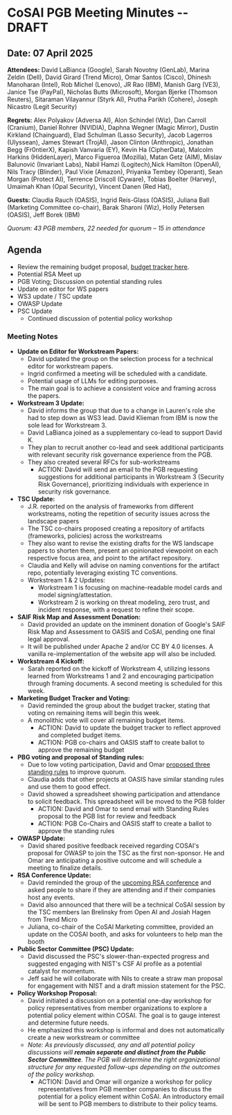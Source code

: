 # CoSAI PGB Meeting Minutes -- DRAFT

## Date: 07 April 2025

**Attendees:** David LaBianca (Google), Sarah Novotny (GenLab),  Marina Zeldin (Dell), David Girard (Trend Micro), Omar Santos (Cisco), Dhinesh Manoharan (Intel), Rob Michel (Lenovo), JR Rao (IBM), Manish Garg (VE3), Janice Tse (PayPal),  Nicholas Butts (Microsoft), Morgan Bjerke (Thomson Reuters), Sitaraman Vilayannur (Styrk AI), Prutha Parikh (Cohere), Joseph Nicastro (Legit Security) 

**Regrets:** Alex Polyakov (Adversa AI), Alon Schindel (Wiz), Dan Carroll (Cranium), Daniel Rohrer (NVIDIA), Daphna Wegner (Magic Mirror), Dustin Kirkland (Chainguard), Elad Schulman (Lasso Security), Jacob Lagerros (Ulyssean), James Stewart (TrojAI), Jason Clinton (Anthropic), Jonathan Begg (Fr0ntierX), Kapish Vanvaria (EY), Kevin Ha (CipherData), Malcolm Harkins (HiddenLayer), Marco Figueroa (Mozilla), Matan Getz (AIM), Mislav Balunović (Invariant Labs), Nabil Hamzi (Logitech),Nick Hamilton (OpenAI), Nils Tracy (Blinder), Paul Vixie (Amazon), Priyanka Tembey (Operant), Sean Morgan (Protect AI), Terrence Driscoll (Cyware), Tobias Boelter (Harvey), Umaimah Khan (Opal Security), Vincent Danen (Red Hat), 

**Guests:** Claudia Rauch (OASIS), Ingrid Reis-Glass (OASIS), Juliana Ball (Marketing Committee co-chair), Barak Sharoni (Wiz), Holly Petersen (OASIS), Jeff Borek (IBM)

*Quorum: 43 PGB members, 22 needed for quorum – 15 in attendance*

## Agenda

* Review the remaining budget proposal, [budget tracker here](https://docs.google.com/spreadsheets/d/1CuGRUNmF1jsNe-4329-vbDWGAkbgsqKjfj7fl3_LGuI/edit?usp=sharing).  
* Potential RSA Meet up  
* PGB Voting; Discussion on potential standing rules  
* Update on editor for WS papers  
* WS3 update / TSC update  
* OWASP Update  
* PSC Update  
  * Continued discussion of potential policy workshop

### Meeting Notes

* **Update on Editor for Workstream Papers:**   
  * David updated the group on the selection process for a technical editor for workstream papers.  
  * Ingrid confirmed a meeting will be scheduled with a candidate.   
  * Potential usage of LLMs for editing purposes.  
  * The main goal is to achieve a consistent voice and framing across the papers.  
* **Workstream 3 Update:**  
  * David informs the group that due to a change in Lauren's role she had to step down as WS3 lead. David Klieman from IBM is now the sole lead for Workstream 3\.   
  * David LaBianca joined as a supplementary co-lead to support David K.  
  * They plan to recruit another co-lead and seek additional participants with relevant security risk governance experience from the PGB.   
  * They also created several RFCs for sub-workstreams   
    * ACTION: David will send an email to the PGB requesting suggestions for additional participants in Workstream 3 (Security Risk Governance), prioritizing individuals with experience in security risk governance.  
* **TSC Update:**  
  * J.R. reported on the analysis of frameworks from different workstreams, noting the repetition of security issues across the landscape papers  
  * The TSC co-chairs proposed creating a repository of artifacts (frameworks, policies) across the workstreams   
  * They also want to revise the existing drafts for the WS landscape papers to shorten them, present an opinionated viewpoint on each respective focus area, and point to the artifact repository.    
  * Claudia and Kelly will advise on naming conventions for the artifact repo, potentially leveraging existing TC conventions.  
  * Workstream 1 & 2 Updates:   
    *  Workstream 1 is focusing on machine-readable model cards and model signing/attestation.   
    * Workstream 2 is working on threat modeling, zero trust, and incident response, with a request to refine their scope.  
* **SAIF Risk Map and Assessment Donation:**  
  * David provided an update on the imminent donation of Google's SAIF Risk Map and Assessment to OASIS and CoSAI, pending one final legal approval.   
  * It will be published under Apache 2 and/or CC BY 4.0 licenses.  A vanilla re-implementation of the website app will also be included.  
* **Workstream 4 Kickoff:**   
  * Sarah reported on the kickoff of Workstream 4, utilizing lessons learned from Workstreams 1 and 2 and encouraging participation through framing documents.  A second meeting is scheduled for this week.  
* **Marketing Budget Tracker and Voting:**   
  * David reminded the group about the budget tracker, stating that voting on remaining items will begin this week.   
  * A monolithic vote will cover all remaining budget items.  
    * ACTION: David to update the budget tracker to reflect approved and completed budget items.  
    * ACTION: PGB co-chairs and OASIS staff to create ballot to approve the remaining budget  
* **PBG voting and proposal of Standing rules:**  
  * Due to low voting participation, David and Omar [proposed three standing rules](https://docs.google.com/document/d/1VLJ92aMI1KypHSgeXuCCQq03LDEBU54wLaJC0obbdw4/edit?usp=sharing) to improve quorum.  
  * Claudia adds that other projects at OASIS have similar standing rules and use them to good effect.  
  * David showed a spreadsheet showing participation and attendance to solicit feedback. This spreadsheet will be moved to the PGB folder  
    * ACTION: David and Omar to send email with Standing Rules proposal to the PGB list for review and feedback  
    * ACTION: PGB Co-Chairs and OASIS staff to create a ballot to approve the standing rules  
* **OWASP Update:**   
  * David shared positive feedback received regarding COSAI's proposal for OWASP to join the TSC as the first non-sponsor. He and Omar are anticipating a positive outcome and will schedule a meeting to finalize details.  
* **RSA Conference Update:**    
  * David reminded the group of the [upcoming RSA conference](https://lists.oasis-open-projects.org/g/cosai-pgb/message/410) and asked people to share if they are attending and if their companies host any events.   
  * David also announced that there will be a technical CoSAI session by the TSC members Ian Brelinsky from Open AI and Josiah Hagen from Trend Micro  
  * Juliana, co-chair of the CoSAI Marketing committee, provided an update on the COSAI booth, and asks for volunteers to help man the booth  
* **Public Sector Committee (PSC) Update:**    
  * David discussed the PSC's slower-than-expected progress and suggested engaging with NIST's CSF AI profile as a potential catalyst for momentum.   
  * Jeff said he will collaborate with Nils to create a straw man proposal for engagement with NIST and a draft mission statement for the PSC.    
* **Policy Workshop Proposal:**    
  * David initiated a discussion on a potential one-day workshop for policy representatives from member organizations to explore a potential policy element within COSAI. The goal is to gauge interest and determine future needs.   
  * He emphasized this workshop is informal and does not automatically create a new workstream or committee  
  * *Note: As previously discussed, any and all potential policy discussions will **remain separate and distinct from the Public Sector Committee**. The PGB will determine the right organizational structure for any requested follow-ups depending on the outcomes of the policy workshop.*   
    * ACTION: David and Omar will organize a workshop for policy representatives from PGB member companies to discuss the potential for a policy element within CoSAI. An introductory email will be sent to PGB members to distribute to their policy teams.

